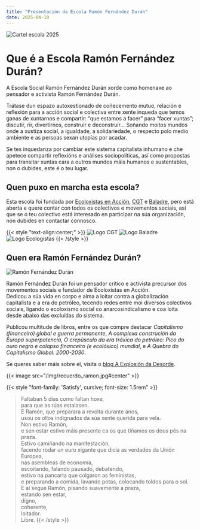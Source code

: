 ```yaml
---
title: "Presentación da Escola Ramón Fernández Durán"
date: 2025-04-10
---
```


![Cartel escola 2025](/img/cartel-escola-2025.jpg#center)

# Que é a Escola Ramón Fernández Durán?

A Escola Social Ramón Fernández Durán xorde como homenaxe ao pensador e activista Ramón Fernández Durán.

Trátase dun espazo autoxestionado de coñecemento mutuo, relación e reflexión para a acción social e colectiva entre xente inqueda que temos ganas de xuntarnos e compartir: “que estamos a facer” para “facer xuntas”; discutir, rir, divertirnos, construír e deconstruír... Soñando moitos mundos onde a xustiza social, a igualdade, a solidariedade, o respecto polo medio ambiente e as persoas sexan utopías por acadar.

Se tes inquedanza por cambiar este sistema capitalista inhumano e che apetece compartir reflexións e análises sociopolíticas, así como propostas para transitar xuntas cara a outros mundos máis humanos e sustentables, non o dubides, este é o teu lugar.

## Quen puxo en marcha esta escola?

Esta escola foi fundada por [Ecoloxistas en Acción](https://ecologistasenaccion.org/), [CGT](http://cgt.org.es/) e [Baladre](http://coordinacionbaladre.org/), pero está aberta e quere contar con todos os colectivos e movementos sociais, así que se o teu colectivo está interesado en participar na súa organización, non dubides en contactar connosco.

{{< style "text-align:center;" >}}
![Logo CGT](/img/logos/cgt.png) ![Logo Baladre](/img/logos/baladre.png) ![Logo Ecologistas](/img/logos/ecologistas.png)
{{< /style >}}

## Quen era Ramón Fernández Durán?

![Ramón Fernández Durán](/img/ramon1.png#center)

Ramón Fernández Durán foi un pensador crítico e activista precursor dos movementos sociais e fundador de Ecoloxistas en Acción.  
Dedicou a súa vida en corpo e alma a loitar contra a globalización capitalista e a era do petróleo, tecendo redes entre moi diversos colectivos sociais, ligando o ecoloxismo social co anarcosindicalismo e coa loita desde abaixo das excluídas do sistema.

Publicou multitude de libros, entre os que cómpre destacar *Capitalismo (financeiro) global e guerra permanente*, *A complexa construción da Europa superpotencia*, *O crepúsculo da era tráxica do petróleo: Pico do ouro negro e colapso financeiro (e ecolóxico) mundial*, e *A Quebra do Capitalismo Global: 2000-2030*.

Se queres saber máis sobre el, visita o [blog A Explosión da Desorde](https://laexplosiondeldesorden.wordpress.com/).

{{< image src="/img/recuerdo_ramon.jpg#center" >}}

{{< style "font-family: 'Satisfy', cursive; font-size: 1.5rem" >}}
>Faltaban 5 días como faltan hoxe,  
para que as rúas estalasen.  
E Ramón, que preparara a revolta durante anos,  
usou os ollos indignados da súa xente querida para vela.  
Non estivo Ramón,  
e sen estar estivo máis presente ca os que tiñamos os dous pés na praza.  
Estivo camiñando na manifestación,  
facendo rodar un euro xigante que dicía as verdades da Unión Europea,  
nas asembleas de economía,  
escoitando, falando pausado, debatendo,  
estivo na pancarta que colgaron as feministas,  
e preparando a comida, lavando potas, colocando toldos para o sol.  
E aí segue Ramón, pisando suavemente a praza,  
estando sen estar,  
digno,  
coherente,  
loitador.  
Libre.
{{< /style >}}
